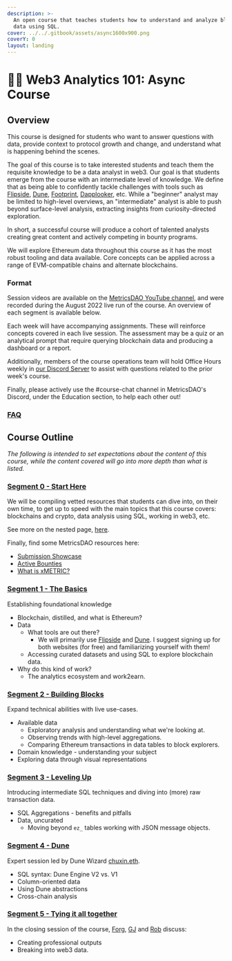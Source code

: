 ```yaml
---
description: >-
  An open course that teaches students how to understand and analyze blockchain
  data using SQL.
cover: ../../.gitbook/assets/async1600x900.png
coverY: 0
layout: landing
---
```


# 🧑🏫 Web3 Analytics 101: Async Course

## Overview

This course is designed for students who want to answer questions with data, provide context to protocol growth and change, and understand what is happening behind the scenes.

The goal of this course is to take interested students and teach them the requisite knowledge to be a data analyst in web3. Our goal is that students emerge from the course with an intermediate level of knowledge. We define that as being able to confidently tackle challenges with tools such as [Flipside](https://flipsidecrypto.xyz), [Dune](https://dune.com), [Footprint](https://footprint.network), [Dapplooker](https://dapplooker.com), etc. While a "beginner" analyst may be limited to high-level overviews, an "intermediate" analyst is able to push beyond surface-level analysis, extracting insights from curiosity-directed exploration.

In short, a successful course will produce a cohort of talented analysts creating great content and actively competing in bounty programs.

We will explore Ethereum data throughout this course as it has the most robust tooling and data available. Core concepts can be applied across a range of EVM-compatible chains and alternate blockchains.

### Format

Session videos are available on the [MetricsDAO YouTube channel](https://www.youtube.com/playlist?list=PLipRrejEgf21JZiMGi8OCwrQJuc9urLds), and were recorded during the August 2022 live run of the course. An overview of each segment is available below.

Each week will have accompanying assignments. These will reinforce concepts covered in each live session. The assessment may be a quiz or an analytical prompt that require querying blockchain data and producing a dashboard or a report.

Additionally, members of the course operations team will hold Office Hours weekly in [our Discord Server](https://discord.gg/H9ggUCNXt5) to assist with questions related to the prior week's course.

Finally, please actively use the #course-chat channel in MetricsDAO's Discord, under the Education section, to help each other out!

### ****[**FAQ**](https://docs.metricsdao.xyz/analyst-resources/blockchain-data-101/faq)****

## Course Outline

_The following is intended to set expectations about the content of this course, while the content covered will go into more depth than what is listed._

### [Segment 0 - Start Here](segment-0.md)

We will be compiling vetted resources that students can dive into, on their own time, to get up to speed with the main topics that this course covers: blockchains and crypto, data analysis using SQL, working in web3, etc.

See more on the nested page, [here](segment-0.md).

Finally, find some MetricsDAO resources here:

* [Submission Showcase](https://metricsdao.xyz/showcase)
* [Active Bounties](https://metricsdao.notion.site/metricsdao/Bounty-Programs-d4bac7f1908f412f8bf4ed349198e5fe)
* [What is xMETRIC?](https://blog.metricsdao.xyz/xmetric/)

### [Segment 1 - The Basics](segment-1/)

Establishing foundational knowledge

* Blockchain, distilled, and what is Ethereum?
* Data
  * What tools are out there?
    * We will primarily use [Flipside](https://app.flipsidecrypto.com) and [Dune](https://dune.com/). I suggest signing up for both websites (for free) and familiarizing yourself with them!
  * Accessing curated datasets and using SQL to explore blockchain data.
* Why do this kind of work?
  * The analytics ecosystem and work2earn.

### [Segment 2 - Building Blocks](segment-2/)

Expand technical abilities with live use-cases.

* Available data
  * Exploratory analysis and understanding what we're looking at.
  * Observing trends with high-level aggregations.
  * Comparing Ethereum transactions in data tables to block explorers.
* Domain knowledge - understanding your subject
* Exploring data through visual representations

### [Segment 3 - Leveling Up](segment-3/)

Introducing intermediate SQL techniques and diving into (more) raw transaction data.

* SQL Aggregations - benefits and pitfalls
* Data, uncurated
  * Moving beyond `ez_` tables working with JSON message objects.

### [Segment 4 - Dune](https://docs.metricsdao.xyz/analyst-resources/blockchain-data-101/segment-4)

Expert session led by Dune Wizard [chuxin.eth](https://twitter.com/chuxin\_h).

* SQL syntax: Dune Engine V2 vs. V1&#x20;
* Column-oriented data
* Using Dune abstractions
* Cross-chain analysis

### [Segment 5 - Tying it all together](https://docs.metricsdao.xyz/analyst-resources/blockchain-data-101/segment-5)

In the closing session of the course, [Forg](https://twitter.com/forgash\_), [GJ](https://twitter.com/GJFlannery19) and [Rob](https://twitter.com/robplust) discuss:&#x20;

* Creating professional outputs
* Breaking into web3 data.
